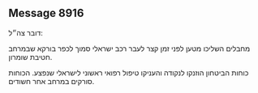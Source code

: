 ## Message 8916

דובר צה״ל:

מחבלים השליכו מטען לפני זמן קצר לעבר רכב ישראלי סמוך לכפר בורקא שבמרחב חטיבת שומרון. 

כוחות הביטחון הוזנקו לנקודה והעניקו טיפול רפואי ראשוני לישראלי שנפצע.
הכוחות סורקים במרחב אחר חשודים.

